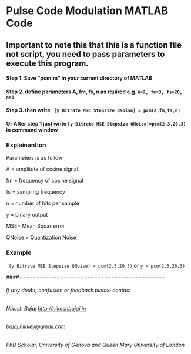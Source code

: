 # Pulse Code Modulation MATLAB Code
## Important to note this that this is a function file not script, you need to pass parameters to execute this program.

#### Step 1.  Save "pcm.m" in your current directory of MATLAB

#### Step 2. define parameters  A, fm, fs, n  as rquired e.g. ` A=2, fm=3, fs=20, n=3 `

#### Step 3. then write  ` [y Bitrate MSE Stepsize QNoise] = pcm(A,fm,fs,n)`

#### Or After step 1 just write ` [y Bitrate MSE Stepsize QNoise]=pcm(2,3,20,3) ` in command window

### Explainantion 
Parameters is as follow

A  = amplitute of cosine signal

fm = frequency of cosine signal

fs = sampling frequency

n  = number of bits per sample

y = binary output

MSE= Mean Squar error

QNoise = Quantization Noise

### Example 
` [y Bitrate MSE Stepsize QNoise] = pcm(2,3,20,3)`
or
` y = pcm(2,3,20,3) `

####===========================================
###### If any doubt, confusion or feedback please contact
###### Nikesh Bajaj    http://nikeshbajaj.in
###### bajaj.nikkey@gmail.com
###### PhD Scholar, University of Genova and Queen Mary University of London
